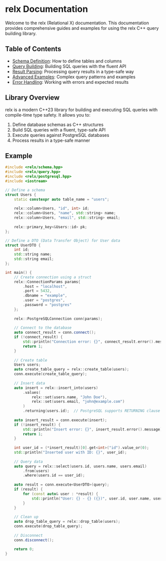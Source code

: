 # relx Documentation

Welcome to the relx (Relational X) documentation. This documentation provides comprehensive guides and examples for using the relx C++ query building library.

## Table of Contents

- [Schema Definition](schema-definition.md): How to define tables and columns
- [Query Building](query-building.md): Building SQL queries with the fluent API
- [Result Parsing](result-parsing.md): Processing query results in a type-safe way
- [Advanced Examples](advanced-examples.md): Complex query patterns and examples
- [Error Handling](error-handling.md): Working with errors and expected results

## Library Overview

relx is a modern C++23 library for building and executing SQL queries with compile-time type safety. It allows you to:

1. Define database schemas as C++ structures
2. Build SQL queries with a fluent, type-safe API
3. Execute queries against PostgreSQL databases
4. Process results in a type-safe manner

## Example

```cpp
#include <relx/schema.hpp>
#include <relx/query.hpp>
#include <relx/postgresql.hpp>
#include <iostream>

// Define a schema
struct Users {
    static constexpr auto table_name = "users";
    
    relx::column<Users, "id", int> id;
    relx::column<Users, "name", std::string> name;
    relx::column<Users, "email", std::string> email;
    
    relx::primary_key<&Users::id> pk;
};

// Define a DTO (Data Transfer Object) for User data
struct UserDTO {
    int id;
    std::string name;
    std::string email;
};

int main() {
    // Create connection using a struct
    relx::ConnectionParams params{
        .host = "localhost",
        .port = 5432,
        .dbname = "example",
        .user = "postgres",
        .password = "postgres"
    };
    
    relx::PostgreSQLConnection conn(params);
    
    // Connect to the database
    auto connect_result = conn.connect();
    if (!connect_result) {
        std::println("Connection error: {}", connect_result.error().message);
        return 1;
    }
    
    // Create table
    Users users;
    auto create_table_query = relx::create_table(users);
    conn.execute(create_table_query);
    
    // Insert data
    auto insert = relx::insert_into(users)
        .values(
            relx::set(users.name, "John Doe"),
            relx::set(users.email, "john@example.com")
        )
        .returning(users.id);  // PostgreSQL supports RETURNING clause
        
    auto insert_result = conn.execute(insert);
    if (!insert_result) {
        std::println("Insert error: {}", insert_result.error().message);
        return 1;
    }
    
    int user_id = (*insert_result)[0].get<int>("id").value_or(0);
    std::println("Inserted user with ID: {}", user_id);
    
    // Query data
    auto query = relx::select(users.id, users.name, users.email)
        .from(users)
        .where(users.id == user_id);
    
    auto result = conn.execute<UserDTO>(query);
    if (result) {
        for (const auto& user : *result) {
            std::println("User: {} - {} ({})", user.id, user.name, user.email);
        }
    }
    
    // Clean up
    auto drop_table_query = relx::drop_table(users);
    conn.execute(drop_table_query);
    
    // Disconnect
    conn.disconnect();
    
    return 0;
}
```
